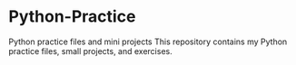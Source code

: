 # Python-Practice
Python practice files and mini projects
This repository contains my Python practice files, small projects, and exercises.
